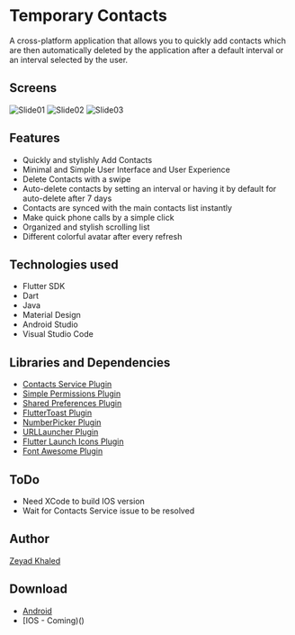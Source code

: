# Temporary Contacts
A cross-platform application that allows you to quickly add contacts which are then automatically deleted by the application after a default interval or an interval selected by the user.

## Screens

<img src="https://raw.githubusercontent.com/zeyadkhaled/TemporaryContacts/master/slides/slide01.jpg" alt="Slide01" >
<img src="https://raw.githubusercontent.com/zeyadkhaled/TemporaryContacts/master/slides/slide02.jpg" alt="Slide02" >
<img src="https://raw.githubusercontent.com/zeyadkhaled/TemporaryContacts/master/slides/slide03.jpg" alt="Slide03" >


## Features
- Quickly and stylishly Add Contacts
- Minimal and Simple User Interface and User Experience
- Delete Contacts with a swipe
- Auto-delete contacts by setting an interval or having it by default for auto-delete after 7 days
- Contacts are synced with the main contacts list instantly
- Make quick phone calls by a simple click
- Organized and stylish scrolling list
- Different colorful avatar after every refresh

## Technologies used
- Flutter SDK
- Dart
- Java
- Material Design
- Android Studio
- Visual Studio Code

## Libraries and Dependencies
- [Contacts Service Plugin](https://pub.dartlang.org/packages/contacts_service)
- [Simple Permissions Plugin](https://pub.dartlang.org/packages/simple_permissions)
- [Shared Preferences Plugin](https://pub.dartlang.org/packages/shared_preferences)
- [FlutterToast Plugin](https://pub.dartlang.org/packages/fluttertoast)
- [NumberPicker Plugin](https://pub.dartlang.org/packages/numberpicker)
- [URLLauncher Plugin](https://pub.dartlang.org/packages/url_launcher)
- [Flutter Launch Icons Plugin](https://pub.dartlang.org/packages/flutter_launcher_icons)
- [Font Awesome Plugin](https://pub.dartlang.org/packages/font_awesome_flutter)

## ToDo
- Need XCode to build IOS version
- Wait for Contacts Service issue to be resolved

## Author
[Zeyad Khaled](https://www.linkedin.com/in/zeyadkhaled/ "Zeyad Khaled")

## Download
- [Android](https://github.com/zeyadkhaled/TemporaryContacts/blob/master/Temporary%20Contacts.apk)
- [IOS - Coming)()


